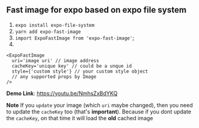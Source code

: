 ## Fast image for expo based on expo file system


1. `expo install expo-file-system`
2. `yarn add expo-fast-image`
3. `import ExpoFastImage from 'expo-fast-image'`;
4. 
```
<ExpoFastImage
  uri='image uri' // image address
  cacheKey='unique key' // could be a unque id
  style={'custom style'} // your custom style object
  // any supported props by Image
/>
```

**Demo Link**: https://youtu.be/NmhsZxBdYKQ

**Note**
If you `update` your image (which `uri` maybe changed), then you need to update the `cacheKey` too (that's **important**).
Because if you dont update the `cacheKey`, on that time it will load the **old** cached image


